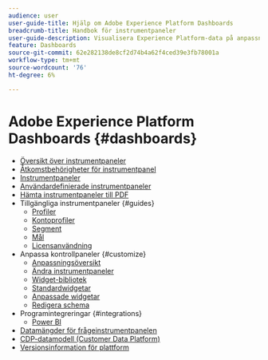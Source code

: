 ```yaml
---
audience: user
user-guide-title: Hjälp om Adobe Experience Platform Dashboards
breadcrumb-title: Handbok för instrumentpaneler
user-guide-description: Visualisera Experience Platform-data på anpassningsbara instrumentpaneler.
feature: Dashboards
source-git-commit: 62e282138de8cf2d74b4a62f4ced39e3fb78001a
workflow-type: tm+mt
source-wordcount: '76'
ht-degree: 6%

---
```



# Adobe Experience Platform Dashboards {#dashboards}

* [Översikt över instrumentpaneler](home.md)
* [Åtkomstbehörigheter för instrumentpanel](permissions.md)
* [Instrumentpaneler](inventory.md)
* [Användardefinierade instrumentpaneler](user-defined-dashboards.md)
* [Hämta instrumentpaneler till PDF](download.md)
* Tillgängliga instrumentpaneler {#guides}
   * [Profiler](guides/profiles.md)
   * [Kontoprofiler](guides/account-profiles.md)
   * [Segment](guides/segments.md)
   * [Mål ](guides/destinations.md)
   * [Licensanvändning](guides/license-usage.md)
* Anpassa kontrollpaneler {#customize}
   * [Anpassningsöversikt](customize/overview.md)
   * [Ändra instrumentpaneler](customize/modify.md)
   * [Widget-bibliotek](customize/widget-library.md)
   * [Standardwidgetar](customize/standard-widgets.md)
   * [Anpassade widgetar](customize/custom-widgets.md)
   * [Redigera schema](customize/edit-schema.md)
* Programintegreringar {#integrations}
   * [Power BI](integrations/power-bi.md)
* [Datamängder för frågeinstrumentpanelen](query.md)
* [CDP-datamodell (Customer Data Platform)](cdp-insights-data-model.md)
* [Versionsinformation för plattform](https://www.adobe.com/go/platform-release-notes-en)